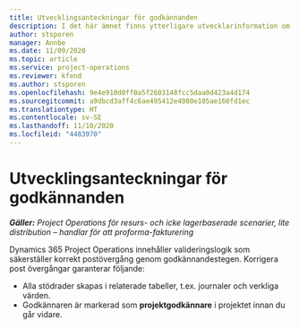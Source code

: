 ```yaml
---
title: Utvecklingsanteckningar för godkännanden
description: I det här ämnet finns ytterligare utvecklarinformation om att arbeta med godkännanden.
author: stsporen
manager: Annbe
ms.date: 11/09/2020
ms.topic: article
ms.service: project-operations
ms.reviewer: kfend
ms.author: stsporen
ms.openlocfilehash: 9e4e910d0ff0a5f2603148fcc5daa0d423a4d174
ms.sourcegitcommit: a9dbcd3aff4c6ae495412e4980e105ae160fd1ec
ms.translationtype: HT
ms.contentlocale: sv-SE
ms.lasthandoff: 11/10/2020
ms.locfileid: "4483970"
---
```

# <a name="developer-notes-for-approvals"></a>Utvecklingsanteckningar för godkännanden

_**Gäller:** Project Operations för resurs- och icke lagerbaserade scenarier, lite distribution – handlar för att proforma-fakturering_

Dynamics 365 Project Operations innehåller valideringslogik som säkerställer korrekt postövergång genom godkännandestegen. Korrigera post övergångar garanterar följande: 

  - Alla stödrader skapas i relaterade tabeller, t.ex. journaler och verkliga värden.
  - Godkännaren är markerad som **projektgodkännare** i projektet innan du går vidare.
